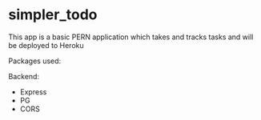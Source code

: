 # simpler_todo

This app is a basic PERN application which takes and tracks tasks and will be deployed to Heroku

Packages used:

Backend:
- Express
- PG
- CORS
